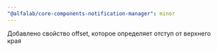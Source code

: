```yaml
---
"@alfalab/core-components-notification-manager": minor
---
```


Добавлено свойство offset, которое определяет отступ от верхнего края
